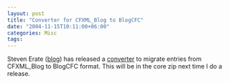 ```yaml
---
layout: post
title: "Converter for CFXML_Blog to BlogCFC"
date: "2004-11-15T10:11:00+06:00"
categories: Misc 
tags: 
---
```


Steven Erate (<a href="http://www.talkingtree.com">blog</a>) has released a <a href="http://www.talkingtree.com/blog/index.cfm?mode=entry&entry=39E8F1FD-45A6-2844-7B1D789C2B221C59">converter</a> to migrate entries from CFXML_Blog to BlogCFC format. This will be in the core zip next time I do a release.